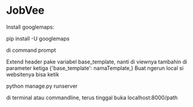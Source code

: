 # JobVee
Install googlemaps:

pip install -U googlemaps

di command prompt

Extend header pake variabel base_template, nanti di viewnya tambahin di parameter ketiga {'base_template': namaTemplate,}
Buat ngerun local si websitenya bisa ketik

python manage.py runserver

di terminal atau commandline, terus tinggal buka localhost:8000/path
